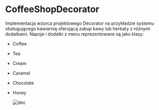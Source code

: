 # CoffeeShopDecorator

Implementacja wzorca projektowego Decorator na przykładzie systemu obsługującego kawiarnię oferującą zakup kawy lub herbaty z różnymi dodatkami. Napoje i dodatki z menu reprezentowane są jako klasy:
- Coffee
- Tea
- Cream
- Caramel
- Chocolate
- Honey

  ![dec](https://github.com/MaciejDemucha/CoffeeShopDecorator/assets/72813169/0a72e682-8578-4d2f-9b80-2bebb813e16c)
